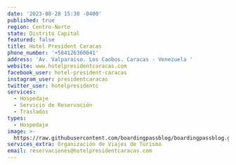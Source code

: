 ```yaml
---
date: '2023-08-28 15:30 -0400'
published: true
region: Centro-Norte
state: Distrito Capital
featured: false
title: Hotel President Caracas
phone_number: '+584126360041'
address: 'Av. Valparaiso. Los Caobos. Caracas - Venezuela '
website: www.hotelpresidentcaracas.com
facebook_user: hotel-president-caracas
instagram_user: presidentcaracas
twitter_user: hotelpresidentc
services:
  - Hospedaje
  - Servicio de Reservación
  - Traslados
types:
  - Hospedaje
image: >-
  https://raw.githubusercontent.com/boardingpassblog/boardingpassblog.github.io/main/assets/images/Hotel-President-Logo.jpg
services_extra: Organización de Viajes de Turismo
email: reservaciones@hotelpresidentcaracas.com
---
```

